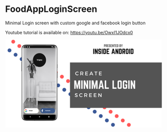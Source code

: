 # FoodAppLoginScreen
Minimal Login screen with custom google and facebook login button

Youtube tutorial is available on:
https://youtu.be/OwxI1JOdcx0

<img src="screenshot/banner.png"/>
